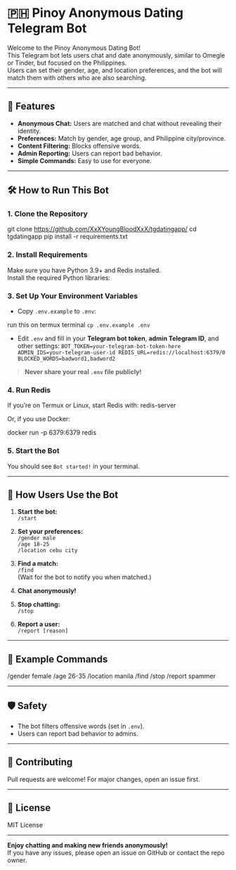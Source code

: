 # 🇵🇭 Pinoy Anonymous Dating Telegram Bot

Welcome to the Pinoy Anonymous Dating Bot!  
This Telegram bot lets users chat and date anonymously, similar to Omegle or Tinder, but focused on the Philippines.  
Users can set their gender, age, and location preferences, and the bot will match them with others who are also searching.

---

## 🚀 Features

- **Anonymous Chat:** Users are matched and chat without revealing their identity.
- **Preferences:** Match by gender, age group, and Philippine city/province.
- **Content Filtering:** Blocks offensive words.
- **Admin Reporting:** Users can report bad behavior.
- **Simple Commands:** Easy to use for everyone.

---

## 🛠️ How to Run This Bot

### 1. Clone the Repository

git clone
https://github.com/XxXYoungBloodXxX/tgdatingapp/
cd tgdatingapp
pip install -r requirements.txt

### 2. Install Requirements

Make sure you have Python 3.9+ and Redis installed.  
Install the required Python libraries:



### 3. Set Up Your Environment Variables

- Copy `.env.example` to `.env`:

run this on termux terminal
`cp .env.example .env`
- Edit `.env` and fill in your **Telegram bot token**, **admin Telegram ID**, and other settings:
`BOT_TOKEN=your-telegram-bot-token-here
ADMIN_IDS=your-telegram-user-id
REDIS_URL=redis://localhost:6379/0
BLOCKED_WORDS=badword1,badword2`


> **Never share your real `.env` file publicly!**

### 4. Run Redis

If you’re on Termux or Linux, start Redis with:
redis-server


Or, if you use Docker:

docker run -p 6379:6379 redis


### 5. Start the Bot



You should see `Bot started!` in your terminal.

---

## 💬 How Users Use the Bot

1. **Start the bot:**  
   `/start`

2. **Set your preferences:**  
   `/gender male`  
   `/age 18-25`  
   `/location cebu city`

3. **Find a match:**  
   `/find`  
   (Wait for the bot to notify you when matched.)

4. **Chat anonymously!**

5. **Stop chatting:**  
   `/stop`

6. **Report a user:**  
   `/report [reason]`

---

## 📝 Example Commands

/gender female
/age 26-35
/location manila
/find
/stop
/report spammer


---

## 🛡️ Safety

- The bot filters offensive words (set in `.env`).
- Users can report bad behavior to admins.

---

## 🤝 Contributing

Pull requests are welcome! For major changes, open an issue first.

---

## 📄 License

MIT License

---

**Enjoy chatting and making new friends anonymously!**  
If you have any issues, please open an issue on GitHub or contact the repo owner.


